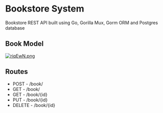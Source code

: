 # Bookstore System

Bookstore REST API built using Go, Gorilla Mux, Gorm ORM and Postgres database

## Book Model

[![riqEwN.png](https://iili.io/riqEwN.png)](https://freeimage.host/)

## Routes

- POST - /book/
- GET - /book/
- GET - /book/{id}
- PUT - /book/{id}
- DELETE - /book/{id}
